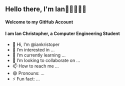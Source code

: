 ## Hello there, I'm Ian👨🏼‍💻🤞🏼
#### Welcome to my GitHub Account 
#### I am Ian Christopher, a Computer Engineering Student

- 👋 Hi, I’m @iankristoper
- 👀 I’m interested in ...
- 🌱 I’m currently learning ...
- 💞️ I’m looking to collaborate on ...
- 📫 How to reach me ...
- 😄 Pronouns: ...
- ⚡ Fun fact: ...

<!---
iankristoper/iankristoper is a ✨ special ✨ repository because its `README.md` (this file) appears on your GitHub profile.
You can click the Preview link to take a look at your changes.
--->


